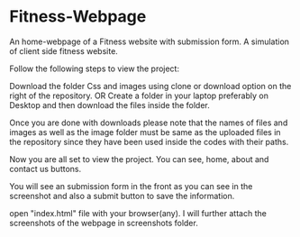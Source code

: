 # Fitness-Webpage
An home-webpage of a Fitness website with submission form.
A simulation of client side fitness website.

Follow the following steps to view the project:

Download the folder Css and images using clone or download option on the right of the repository. 
OR Create a folder in your laptop preferably on Desktop and then download the files inside the folder.

Once you are done with downloads please note that the names of files and images as well as 
the image folder must be same as the uploaded files in the repository since they have been used inside the codes with their paths.

Now you are all set to view the project. You can see, home, about and contact us buttons.

You will see an submission form in the front as you can see in the screenshot and also a submit button to save the information.

open "index.html" file with your browser(any). I will further attach the screenshots of the webpage in screenshots folder.
